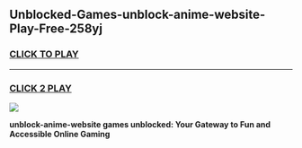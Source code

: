 
## Unblocked-Games-unblock-anime-website-Play-Free-258yj
<h3>
<a href="https://premium76.site?title=unblock-anime-website&ref=23A">CLICK TO PLAY</a></h3>
<hr>

<h3>
<a href="https://premium76.site?title=unblock-anime-website&ref=23A">CLICK 2 PLAY</a>
  
</h3>

<a href="https://premium76.site?title=unblock-anime-website&ref=23A"><img src="https://clearcache.store/games.png"></a>


**unblock-anime-website games unblocked: Your Gateway to Fun and Accessible Online Gaming**
